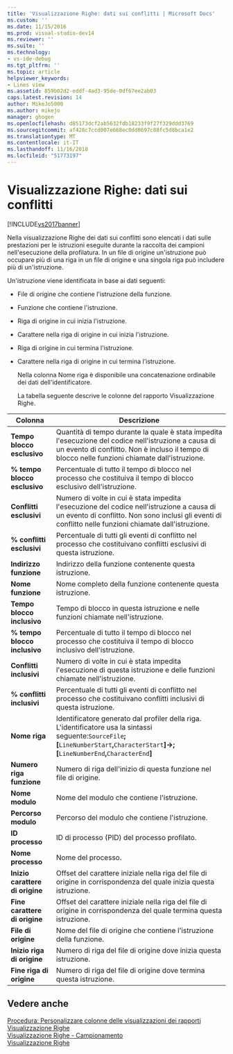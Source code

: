 ```yaml
---
title: 'Visualizzazione Righe: dati sui conflitti | Microsoft Docs'
ms.custom: ''
ms.date: 11/15/2016
ms.prod: visual-studio-dev14
ms.reviewer: ''
ms.suite: ''
ms.technology:
- vs-ide-debug
ms.tgt_pltfrm: ''
ms.topic: article
helpviewer_keywords:
- Lines view
ms.assetid: 859b02d2-eddf-4ad3-95de-0df67ee2ab03
caps.latest.revision: 14
author: MikeJo5000
ms.author: mikejo
manager: ghogen
ms.openlocfilehash: d85173dcf2ab5632fdb18233f9f27f329ddd3769
ms.sourcegitcommit: af428c7ccd007e668ec0dd8697c88fc5d8bca1e2
ms.translationtype: MT
ms.contentlocale: it-IT
ms.lasthandoff: 11/16/2018
ms.locfileid: "51773197"
---
```

# <a name="lines-view---contention-data"></a>Visualizzazione Righe: dati sui conflitti
[!INCLUDE[vs2017banner](../includes/vs2017banner.md)]

Nella visualizzazione Righe dei dati sui conflitti sono elencati i dati sulle prestazioni per le istruzioni eseguite durante la raccolta dei campioni nell'esecuzione della profilatura. In un file di origine un'istruzione può occupare più di una riga in un file di origine e una singola riga può includere più di un'istruzione.  
  
 Un'istruzione viene identificata in base ai dati seguenti:  
  
- File di origine che contiene l'istruzione della funzione.  
  
- Funzione che contiene l'istruzione.  
  
- Riga di origine in cui inizia l'istruzione.  
  
- Carattere nella riga di origine in cui inizia l'istruzione.  
  
- Riga di origine in cui termina l'istruzione.  
  
- Carattere nella riga di origine in cui termina l'istruzione.  
  
  Nella colonna Nome riga è disponibile una concatenazione ordinabile dei dati dell'identificatore.  
  
  La tabella seguente descrive le colonne del rapporto Visualizzazione Righe.  
  
|Colonna|Descrizione|  
|------------|-----------------|  
|**Tempo blocco esclusivo**|Quantità di tempo durante la quale è stata impedita l'esecuzione del codice nell'istruzione a causa di un evento di conflitto. Non è incluso il tempo di blocco nelle funzioni chiamate dall'istruzione.|  
|**% tempo blocco esclusivo**|Percentuale di tutto il tempo di blocco nel processo che costituiva il tempo di blocco esclusivo dell'istruzione.|  
|**Conflitti esclusivi**|Numero di volte in cui è stata impedita l'esecuzione del codice nell'istruzione a causa di un evento di conflitto. Non sono inclusi gli eventi di conflitto nelle funzioni chiamate dall'istruzione.|  
|**% conflitti esclusivi**|Percentuale di tutti gli eventi di conflitto nel processo che costituivano conflitti esclusivi di questa istruzione.|  
|**Indirizzo funzione**|Indirizzo della funzione contenente questa istruzione.|  
|**Nome funzione**|Nome completo della funzione contenente questa istruzione.|  
|**Tempo blocco inclusivo**|Tempo di blocco in questa istruzione e nelle funzioni chiamate nell'istruzione.|  
|**% tempo blocco inclusivo**|Percentuale di tutto il tempo di blocco nel processo che costituiva il tempo di blocco inclusivo dell'istruzione.|  
|**Conflitti inclusivi**|Numero di volte in cui è stata impedita l'esecuzione di questa istruzione e delle funzioni chiamate nell'istruzione.|  
|**% conflitti inclusivi**|Percentuale di tutti gli eventi di conflitto nel processo che costituivano conflitti inclusivi di questa istruzione.|  
|**Nome riga**|Identificatore generato dal profiler della riga. L'identificatore usa la sintassi seguente:`SourceFile`**;[**`LineNumberStart`**,**`CharacterStart`**]->;[**`LineNumberEnd`**,**`CharacterEnd`**]**|  
|**Numero riga funzione**|Numero di riga dell'inizio di questa funzione nel file di origine.|  
|**Nome modulo**|Nome del modulo che contiene l'istruzione.|  
|**Percorso modulo**|Percorso del modulo che contiene l'istruzione.|  
|**ID processo**|ID di processo (PID) del processo profilato.|  
|**Nome processo**|Nome del processo.|  
|**Inizio carattere di origine**|Offset del carattere iniziale nella riga del file di origine in corrispondenza del quale inizia questa istruzione.|  
|**Fine carattere di origine**|Offset del carattere iniziale nella riga del file di origine in corrispondenza del quale termina questa istruzione.|  
|**File di origine**|Nome del file di origine che contiene l'istruzione della funzione.|  
|**Inizio riga di origine**|Numero di riga del file di origine dove inizia questa istruzione.|  
|**Fine riga di origine**|Numero di riga del file di origine dove termina questa istruzione.|  
  
## <a name="see-also"></a>Vedere anche  
 [Procedura: Personalizzare colonne delle visualizzazioni dei rapporti](../profiling/how-to-customize-report-view-columns.md)   
 [Visualizzazione Righe](../profiling/lines-view.md)   
 [Visualizzazione Righe - Campionamento](../profiling/lines-view-dotnet-memory-sampling-data.md)   
 [Visualizzazione Righe](../profiling/lines-view-sampling-data.md)



